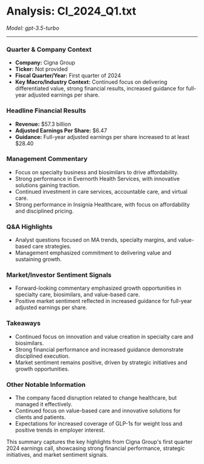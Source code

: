 # Analysis: CI_2024_Q1.txt

*Model: gpt-3.5-turbo*

---

### Quarter & Company Context
- **Company:** Cigna Group
- **Ticker:** Not provided
- **Fiscal Quarter/Year:** First quarter of 2024
- **Key Macro/Industry Context:** Continued focus on delivering differentiated value, strong financial results, increased guidance for full-year adjusted earnings per share.

### Headline Financial Results
- **Revenue:** $57.3 billion
- **Adjusted Earnings Per Share:** $6.47
- **Guidance:** Full-year adjusted earnings per share increased to at least $28.40

### Management Commentary
- Focus on specialty business and biosimilars to drive affordability.
- Strong performance in Evernorth Health Services, with innovative solutions gaining traction.
- Continued investment in care services, accountable care, and virtual care.
- Strong performance in Insignia Healthcare, with focus on affordability and disciplined pricing.

### Q&A Highlights
- Analyst questions focused on MA trends, specialty margins, and value-based care strategies.
- Management emphasized commitment to delivering value and sustaining growth.

### Market/Investor Sentiment Signals
- Forward-looking commentary emphasized growth opportunities in specialty care, biosimilars, and value-based care.
- Positive market sentiment reflected in increased guidance for full-year adjusted earnings per share.

### Takeaways
- Continued focus on innovation and value creation in specialty care and biosimilars.
- Strong financial performance and increased guidance demonstrate disciplined execution.
- Market sentiment remains positive, driven by strategic initiatives and growth opportunities.

### Other Notable Information
- The company faced disruption related to change healthcare, but managed it effectively.
- Continued focus on value-based care and innovative solutions for clients and patients.
- Expectations for increased coverage of GLP-1s for weight loss and positive trends in employer interest.

This summary captures the key highlights from Cigna Group's first quarter 2024 earnings call, showcasing strong financial performance, strategic initiatives, and market sentiment signals.